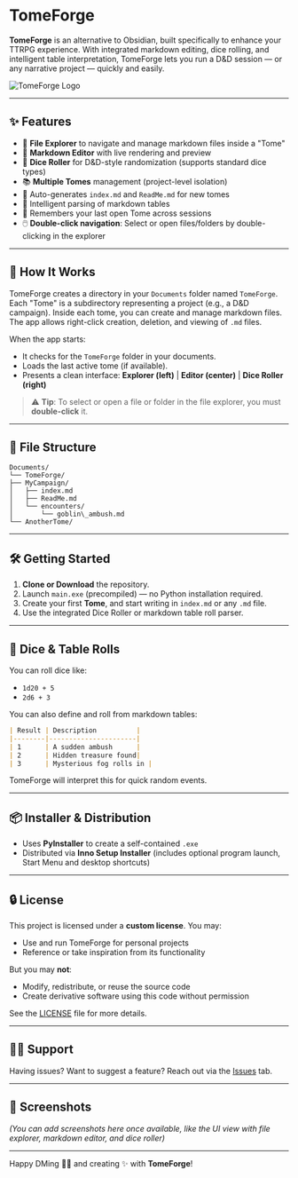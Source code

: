 # TomeForge

**TomeForge** is an alternative to Obsidian, built specifically to enhance your TTRPG experience. With integrated markdown editing, dice rolling, and intelligent table interpretation, TomeForge lets you run a D&D session — or any narrative project — quickly and easily.

![TomeForge Logo](TomeForgeLogo.ico)

---

## ✨ Features

- 📂 **File Explorer** to navigate and manage markdown files inside a "Tome"
- 📝 **Markdown Editor** with live rendering and preview
- 🎲 **Dice Roller** for D&D-style randomization (supports standard dice types)
- 📚 **Multiple Tomes** management (project-level isolation)
- 📄 Auto-generates `index.md` and `ReadMe.md` for new tomes
- 📑 Intelligent parsing of markdown tables
- 🧠 Remembers your last open Tome across sessions
- 🖱️ **Double-click navigation**: Select or open files/folders by double-clicking in the explorer

---

## 🧰 How It Works

TomeForge creates a directory in your `Documents` folder named `TomeForge`. Each "Tome" is a subdirectory representing a project (e.g., a D&D campaign). Inside each tome, you can create and manage markdown files. The app allows right-click creation, deletion, and viewing of `.md` files.

When the app starts:
- It checks for the `TomeForge` folder in your documents.
- Loads the last active tome (if available).
- Presents a clean interface: **Explorer (left)** | **Editor (center)** | **Dice Roller (right)**

> ⚠️ **Tip**: To select or open a file or folder in the file explorer, you must **double-click** it.

---

## 📂 File Structure

```
Documents/
└── TomeForge/
├── MyCampaign/
│   ├── index.md
│   ├── ReadMe.md
│   └── encounters/
│       └── goblin\_ambush.md
└── AnotherTome/
````

---

## 🛠️ Getting Started

1. **Clone or Download** the repository.
2. Launch `main.exe` (precompiled) — no Python installation required.
3. Create your first **Tome**, and start writing in `index.md` or any `.md` file.
4. Use the integrated Dice Roller or markdown table roll parser.

---

## 🧪 Dice & Table Rolls

You can roll dice like:

- `1d20 + 5`
- `2d6 + 3`

You can also define and roll from markdown tables:

```markdown
| Result | Description          |
|--------|----------------------|
| 1      | A sudden ambush      |
| 2      | Hidden treasure found|
| 3      | Mysterious fog rolls in |
````

TomeForge will interpret this for quick random events.

---

## 📦 Installer & Distribution

* Uses **PyInstaller** to create a self-contained `.exe`
* Distributed via **Inno Setup Installer** (includes optional program launch, Start Menu and desktop shortcuts)

---

## 🔒 License

This project is licensed under a **custom license**. You may:

* Use and run TomeForge for personal projects
* Reference or take inspiration from its functionality

But you may **not**:

* Modify, redistribute, or reuse the source code
* Create derivative software using this code without permission

See the [LICENSE](LICENSE) file for more details.

---

## 🙋‍♂️ Support

Having issues? Want to suggest a feature? Reach out via the [Issues](https://github.com/AmadeusSpeaks/TomeForge/issues) tab.

---

## 📸 Screenshots

*(You can add screenshots here once available, like the UI view with file explorer, markdown editor, and dice roller)*

---

Happy DMing 🧙‍♂️ and creating ✨ with **TomeForge**!
